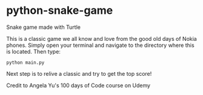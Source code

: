 # python-snake-game
Snake game made with Turtle

This is a classic game we all know and love from the good old days of Nokia phones.
Simply open your terminal and navigate to the directory where this is located.
Then type:
```
python main.py
```

Next step is to relive a classic and try to get the top score!

Credit to Angela Yu's 100 days of Code course on Udemy
